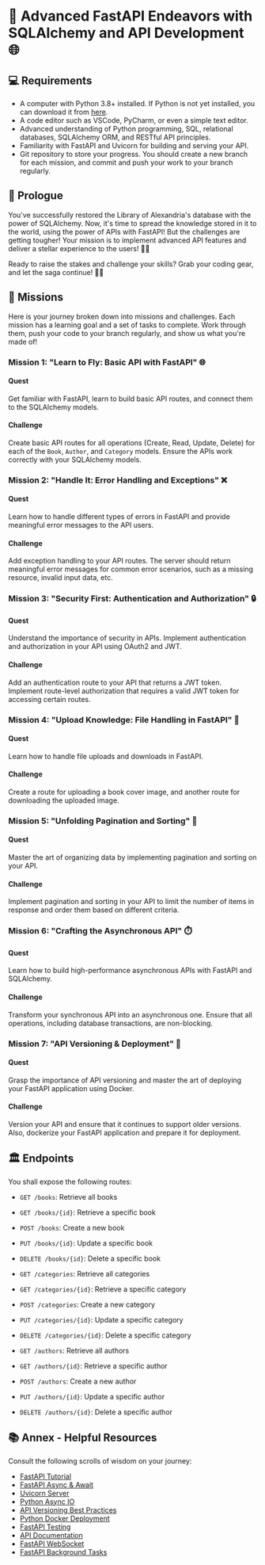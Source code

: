 # 🚀 Advanced FastAPI Endeavors with SQLAlchemy and API Development 🌐

## 💻 Requirements
- A computer with Python 3.8+ installed. If Python is not yet installed, you can download it from [here](https://www.python.org/downloads/).
- A code editor such as VSCode, PyCharm, or even a simple text editor.
- Advanced understanding of Python programming, SQL, relational databases, SQLAlchemy ORM, and RESTful API principles.
- Familiarity with FastAPI and Uvicorn for building and serving your API.
- Git repository to store your progress. You should create a new branch for each mission, and commit and push your work to your branch regularly. 

## 📜 Prologue 
You've successfully restored the Library of Alexandria's database with the power of SQLAlchemy. Now, it's time to spread the knowledge stored in it to the world, using the power of APIs with FastAPI! But the challenges are getting tougher! Your mission is to implement advanced API features and deliver a stellar experience to the users! 💪🔮

Ready to raise the stakes and challenge your skills? Grab your coding gear, and let the saga continue! 🌟🚀

## 🏹 Missions
Here is your journey broken down into missions and challenges. Each mission has a learning goal and a set of tasks to complete. Work through them, push your code to your branch regularly, and show us what you're made of!

### Mission 1: "Learn to Fly: Basic API with FastAPI" 🌐
#### Quest
Get familiar with FastAPI, learn to build basic API routes, and connect them to the SQLAlchemy models.
#### Challenge
Create basic API routes for all operations (Create, Read, Update, Delete) for each of the `Book`, `Author`, and `Category` models. Ensure the APIs work correctly with your SQLAlchemy models.

### Mission 2: "Handle It: Error Handling and Exceptions" ❌
#### Quest
Learn how to handle different types of errors in FastAPI and provide meaningful error messages to the API users.
#### Challenge
Add exception handling to your API routes. The server should return meaningful error messages for common error scenarios, such as a missing resource, invalid input data, etc.

### Mission 3: "Security First: Authentication and Authorization" 🔒
#### Quest
Understand the importance of security in APIs. Implement authentication and authorization in your API using OAuth2 and JWT.
#### Challenge
Add an authentication route to your API that returns a JWT token. Implement route-level authorization that requires a valid JWT token for accessing certain routes.

### Mission 4: "Upload Knowledge: File Handling in FastAPI" 📂
#### Quest
Learn how to handle file uploads and downloads in FastAPI.
#### Challenge
Create a route for uploading a book cover image, and another route for downloading the uploaded image.

### Mission 5: "Unfolding Pagination and Sorting" 📃
#### Quest
Master the art of organizing data by implementing pagination and sorting on your API.
#### Challenge
Implement pagination and sorting in your API to limit the number of items in response and order them based on different criteria.

### Mission 6: "Crafting the Asynchronous API" ⏱️
#### Quest
Learn how to build high-performance asynchronous APIs with FastAPI and SQLAlchemy.
#### Challenge
Transform your synchronous API into an asynchronous one. Ensure that all operations, including database transactions, are non-blocking.

### Mission 7: "API Versioning & Deployment" 🚀
#### Quest
Grasp the importance of API versioning and master the art of deploying your FastAPI application using Docker.
#### Challenge
Version your API and ensure that it continues to support older versions. Also, dockerize your FastAPI application and prepare it for deployment.

## 🏛️ Endpoints
You shall expose the following routes:

- `GET /books`: Retrieve all books
- `GET /books/{id}`: Retrieve a specific book
- `POST /books`: Create a new book
- `PUT /books/{id}`: Update a specific book
- `DELETE /books/{id}`: Delete a specific book

- `GET /categories`: Retrieve all categories
- `GET /categories/{id}`: Retrieve a specific category
- `POST /categories`: Create a new category
- `PUT /categories/{id}`: Update a specific category
- `DELETE /categories/{id}`: Delete a specific category

- `GET /authors`: Retrieve all authors
- `GET /authors/{id}`: Retrieve a specific author
- `POST /authors`: Create a new author
- `PUT /authors/{id}`: Update a specific author
- `DELETE /authors/{id}`: Delete a specific author

## 📚 Annex - Helpful Resources
Consult the following scrolls of wisdom on your journey:

- [FastAPI Tutorial](https://fastapi.tiangolo.com/tutorial/)
- [FastAPI Async & Await](https://fastapi.tiangolo.com/async/)
- [Uvicorn Server](https://www.uvicorn.org/)
- [Python Async IO](https://docs.python.org/3/library/asyncio.html)
- [API Versioning Best Practices](https://restfulapi.net/versioning/)
- [Python Docker Deployment](https://docs.docker.com/samples/python/)
- [FastAPI Testing](https://fastapi.tiangolo.com/tutorial/testing/)
- [API Documentation](https://swagger.io/docs/specification/basic-structure/)
- [FastAPI WebSocket](https://fastapi.tiangolo.com/tutorial/websockets/)
- [FastAPI Background Tasks](https://fastapi.tiangolo.com/tutorial/background-tasks/)

